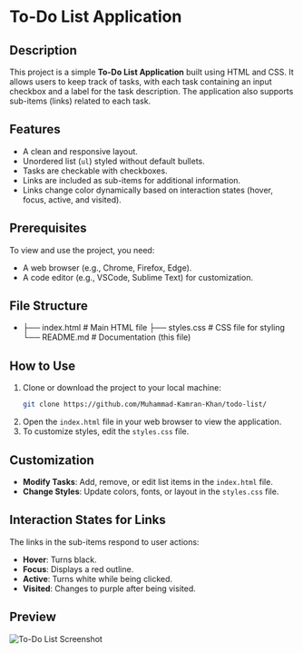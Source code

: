 # To-Do List Application

## Description
This project is a simple **To-Do List Application** built using HTML and CSS. It allows users to keep track of tasks, with each task containing an input checkbox and a label for the task description. The application also supports sub-items (links) related to each task.

## Features
- A clean and responsive layout.
- Unordered list (`ul`) styled without default bullets.
- Tasks are checkable with checkboxes.
- Links are included as sub-items for additional information.
- Links change color dynamically based on interaction states (hover, focus, active, and visited).

## Prerequisites
To view and use the project, you need:
- A web browser (e.g., Chrome, Firefox, Edge).
- A code editor (e.g., VSCode, Sublime Text) for customization.

## File Structure
- ├── index.html # Main HTML file ├── styles.css # CSS file for styling └── README.md # Documentation (this file)


## How to Use
1. Clone or download the project to your local machine:
   ```bash
   git clone https://github.com/Muhammad-Kamran-Khan/todo-list/
2. Open the `index.html` file in your web browser to view the application.
3. To customize styles, edit the `styles.css` file.

## Customization

- **Modify Tasks**: Add, remove, or edit list items in the `index.html` file.
- **Change Styles**: Update colors, fonts, or layout in the `styles.css` file.

## Interaction States for Links

The links in the sub-items respond to user actions:

- **Hover**: Turns black.
- **Focus**: Displays a red outline.
- **Active**: Turns white while being clicked.
- **Visited**: Changes to purple after being visited.

## Preview

![To-Do List Screenshot](./ToDo-LIst.jpg)
